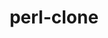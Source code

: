 ---
title: "perl-clone"
layout: cache
categories: [package, develop]
meta: {"compilers": ["none"], "num_specs": 18, "num_specs_by_stack": {"data-vis-sdk": 9, "e4s": 9, "hep": 9, "root": 18}, "oss": ["ubuntu20.04", "ubuntu22.04"], "platforms": ["linux"], "stacks": ["data-vis-sdk", "e4s", "hep", "root"], "targets": ["x86_64_v3"], "versions": ["0.46"]}
spec_details: [{"compiler": "none", "hash": "4c3q4sotnlxr24lzyerngws3xi5wzjhv", "os": "ubuntu22.04", "platform": "linux", "size": "-", "stacks": ["e4s", "hep", "root"], "target": "x86_64_v3", "variants": ["build_system=perl"], "versions": ["0.46"]}, {"compiler": "none", "hash": "4c72sr7szogx42owxrg5nnry2ehhwcfz", "os": "ubuntu20.04", "platform": "linux", "size": "-", "stacks": ["data-vis-sdk", "root"], "target": "x86_64_v3", "variants": ["build_system=perl"], "versions": ["0.46"]}, {"compiler": "none", "hash": "7q4kauzdiig4xy24l5hibv44yparsmbe", "os": "ubuntu22.04", "platform": "linux", "size": "-", "stacks": ["e4s", "hep", "root"], "target": "x86_64_v3", "variants": ["build_system=perl"], "versions": ["0.46"]}, {"compiler": "none", "hash": "g3j4hpkrqdzx7dbrqx6uvgqu6bhc2c5w", "os": "ubuntu22.04", "platform": "linux", "size": "-", "stacks": ["e4s", "hep", "root"], "target": "x86_64_v3", "variants": ["build_system=perl"], "versions": ["0.46"]}, {"compiler": "none", "hash": "guvctovk56vp2krl7fviqd5tx7x5k3cv", "os": "ubuntu22.04", "platform": "linux", "size": "-", "stacks": ["e4s", "hep", "root"], "target": "x86_64_v3", "variants": ["build_system=perl"], "versions": ["0.46"]}, {"compiler": "none", "hash": "jeokk7eyagt3qbsnzsn3zp74j6x4i6zn", "os": "ubuntu22.04", "platform": "linux", "size": "-", "stacks": ["e4s", "hep", "root"], "target": "x86_64_v3", "variants": ["build_system=perl"], "versions": ["0.46"]}, {"compiler": "none", "hash": "kmor5n6gf2dzuaz6ezunyp5l4hdk4evc", "os": "ubuntu20.04", "platform": "linux", "size": "-", "stacks": ["data-vis-sdk", "root"], "target": "x86_64_v3", "variants": ["build_system=perl"], "versions": ["0.46"]}, {"compiler": "none", "hash": "l7m44hdbz3vkatigeqzvnmkv4anfae46", "os": "ubuntu20.04", "platform": "linux", "size": "-", "stacks": ["data-vis-sdk", "root"], "target": "x86_64_v3", "variants": ["build_system=perl"], "versions": ["0.46"]}, {"compiler": "none", "hash": "oxgnmtx5pmwtducm2t33luup4tds6sfg", "os": "ubuntu22.04", "platform": "linux", "size": "-", "stacks": ["e4s", "hep", "root"], "target": "x86_64_v3", "variants": ["build_system=perl"], "versions": ["0.46"]}, {"compiler": "none", "hash": "s6ai6n54oypz7ryd5ol7clfvtdtdkxxx", "os": "ubuntu22.04", "platform": "linux", "size": "-", "stacks": ["e4s", "hep", "root"], "target": "x86_64_v3", "variants": ["build_system=perl"], "versions": ["0.46"]}, {"compiler": "none", "hash": "sso5fpi56dvohxydhf6tuvlzzfe5iw6t", "os": "ubuntu22.04", "platform": "linux", "size": "-", "stacks": ["e4s", "hep", "root"], "target": "x86_64_v3", "variants": ["build_system=perl"], "versions": ["0.46"]}, {"compiler": "none", "hash": "stke3dqpe6rt572avbkiqter2ukayqpf", "os": "ubuntu22.04", "platform": "linux", "size": "-", "stacks": ["e4s", "hep", "root"], "target": "x86_64_v3", "variants": ["build_system=perl"], "versions": ["0.46"]}, {"compiler": "none", "hash": "tihz2c37frs5xwlaxr5ugahco2e5ndl3", "os": "ubuntu20.04", "platform": "linux", "size": "-", "stacks": ["data-vis-sdk", "root"], "target": "x86_64_v3", "variants": ["build_system=perl"], "versions": ["0.46"]}, {"compiler": "none", "hash": "urzdkox72d4hra2ydqv5siw5wpc7ocbj", "os": "ubuntu20.04", "platform": "linux", "size": "-", "stacks": ["data-vis-sdk", "root"], "target": "x86_64_v3", "variants": ["build_system=perl"], "versions": ["0.46"]}, {"compiler": "none", "hash": "vlpioendjjosrjppzotj3u2tme7fw57b", "os": "ubuntu20.04", "platform": "linux", "size": "-", "stacks": ["data-vis-sdk", "root"], "target": "x86_64_v3", "variants": ["build_system=perl"], "versions": ["0.46"]}, {"compiler": "none", "hash": "vnrih2ubrjgf2cc2ck6rn2gblpgmbujy", "os": "ubuntu20.04", "platform": "linux", "size": "-", "stacks": ["data-vis-sdk", "root"], "target": "x86_64_v3", "variants": ["build_system=perl"], "versions": ["0.46"]}, {"compiler": "none", "hash": "vzsbj4ylqjlpgl7ybnoq2feiaxcqdbgy", "os": "ubuntu20.04", "platform": "linux", "size": "-", "stacks": ["data-vis-sdk", "root"], "target": "x86_64_v3", "variants": ["build_system=perl"], "versions": ["0.46"]}, {"compiler": "none", "hash": "w6umek5osin6v7jn65wo5tsjays4past", "os": "ubuntu20.04", "platform": "linux", "size": "-", "stacks": ["data-vis-sdk", "root"], "target": "x86_64_v3", "variants": ["build_system=perl"], "versions": ["0.46"]}]
---